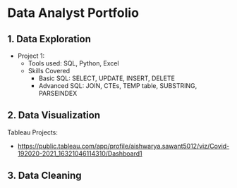 # Data Analyst Portfolio 
## 1. Data Exploration
* Project 1: 
  * Tools used: SQL, Python, Excel
  * Skills Covered
    * Basic SQL: SELECT, UPDATE, INSERT, DELETE
    * Advanced SQL: JOIN, CTEs, TEMP table, SUBSTRING, PARSEINDEX

## 2. Data Visualization
Tableau Projects:
- https://public.tableau.com/app/profile/aishwarya.sawant5012/viz/Covid-192020-2021_16321046114310/Dashboard1

## 3. Data Cleaning

